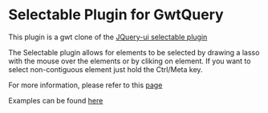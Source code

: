 Selectable Plugin for GwtQuery
==============================

This plugin is a gwt clone of the [JQuery-ui selectable plugin](http://jqueryui.com/demos/selectable/)

The Selectable plugin allows for elements to be selected by drawing a lasso with the mouse over the elements or by cliking on element. If you want to select non-contiguous element  just hold the Ctrl/Meta key.

For more information, please refer to this [page](http://code.google.com/p/gwtquery-plugins/wiki/SelectablePluginGettingStarted)

Examples can be found [here](http://gwtquery-plugins.googlecode.com/svn/trunk/selectable/demos/SelectableSample1/Sample1.html)

